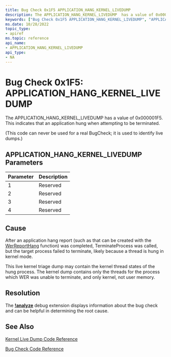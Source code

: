 ```yaml
---
title: Bug Check 0x1F5 APPLICATION_HANG_KERNEL_LIVEDUMP
description: The APPLICATION_HANG_KERNEL_LIVEDUMP  has a value of 0x000001F5. This indicates that an application hung when attempting to be terminated. 
keywords: ["Bug Check 0x1F5 APPLICATION_HANG_KERNEL_LIVEDUMP", "APPLICATION_HANG_KERNEL_LIVEDUMP"]
ms.date: 10/28/2022
topic_type:
- apiref
ms.topic: reference
api_name:
- APPLICATION_HANG_KERNEL_LIVEDUMP
api_type:
- NA
---
```


# Bug Check 0x1F5: APPLICATION\_HANG\_KERNEL\_LIVEDUMP

The APPLICATION\_HANG\_KERNEL\_LIVEDUMP has a value of 0x000001F5. This indicates that an application hung when attempting to be terminated.

(This code can never be used for a real BugCheck; it is used to identify live dumps.)

## APPLICATION\_HANG\_KERNEL\_LIVEDUMP Parameters


| Parameter | Description |
|-----------|-------------|
| 1         | Reserved    |
| 2         | Reserved    |
| 3         | Reserved    |
| 4         | Reserved    |
 

## Cause

After an application hang report (such as that can be created with the [WerReportHang](/windows/win32/api/errorrep/nf-errorrep-werreporthang) function) was completed, TerminateProcess was called, but the target process failed to terminate, likely because a thread is hung in kernel mode. 

This live kernel triage dump may contain the kernel thread states of the hung process. The kernel dump contains only the threads for the process which WER was unable to terminate, and only kernel, not user memory.  

## Resolution

The [**!analyze**](../debuggercmds/-analyze.md) debug extension displays information about the bug check and can be helpful in determining the root cause.


## See Also

[Kernel Live Dump Code Reference](bug-check-code-reference-live-dump.md)

[Bug Check Code Reference](bug-check-code-reference2.md)


 

 




